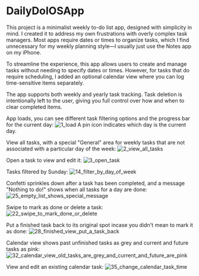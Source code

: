 # DailyDoIOSApp

This project is a minimalist weekly to-do list app, designed with simplicity in mind. I created it to address my own frustrations with overly complex task managers. Most apps require dates or times to organize tasks, which I find unnecessary for my weekly planning style—I usually just use the Notes app on my iPhone.

To streamline the experience, this app allows users to create and manage tasks without needing to specify dates or times. However, for tasks that do require scheduling, I added an optional calendar view where you can log time-sensitive items separately.

The app supports both weekly and yearly task tracking. Task deletion is intentionally left to the user, giving you full control over how and when to clear completed items.

App loads, you can see different task filtering options and the progress bar for the current day:
![1_load](https://github.com/user-attachments/assets/51652d8d-7e67-48de-99f3-8174aec18d43)
A pin icon indicates which day is the current day.

View all tasks, with a special "General" area for weekly tasks that are not associated with a particular day of the week:
![2_view_all_tasks](https://github.com/user-attachments/assets/fdcdc4ef-ed0f-4085-8b15-5a514585f063)

Open a task to view and edit it:
![3_open_task](https://github.com/user-attachments/assets/3a4bc1cf-cae8-44ef-bdb8-b4ce0f886f97)

Tasks filtered by Sunday:
![14_filter_by_day_of_week](https://github.com/user-attachments/assets/d05de4e8-d6ee-4682-8e90-e03a6be5754c)

Confetti sprinkles down after a task has been completed, and a message "Nothing to do!" shows when all tasks for a day are done:
![25_empty_list_shows_special_message](https://github.com/user-attachments/assets/ced6af8e-ac30-42b5-96c5-bc316330933f)

Swipe to mark as done or delete a task:
![22_swipe_to_mark_done_or_delete](https://github.com/user-attachments/assets/f00149e3-a828-4215-afc7-e47298da5cbb)

Put a finished task back to its original spot incase you didn't mean to mark it as done:
![28_finished_view_put_a_task_back](https://github.com/user-attachments/assets/5f518356-8c46-4d38-9b0b-6d64bc40a37a)

Calendar view shows past unfinished tasks as grey and current and future tasks as pink:
![32_calendar_view_old_tasks_are_grey_and_current_and_future_are_pink](https://github.com/user-attachments/assets/a9e57077-e6a9-4c5e-81a1-29ef03af4845)

View and edit an existing calendar task:
![35_change_calendar_task_time](https://github.com/user-attachments/assets/b3e901e8-95a8-443b-9964-7edff21191bf)

